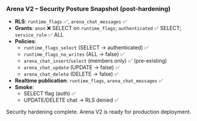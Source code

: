 ### Arena V2 – Security Posture Snapshot (post-hardening)

- **RLS**: `runtime_flags` ✅, `arena_chat_messages` ✅
- **Grants**: `anon` ❌ SELECT on `runtime_flags`; `authenticated` ✅ SELECT; `service_role` ✅ ALL
- **Policies**:
  - `runtime_flags_select` (SELECT → authenticated) ✅
  - `runtime_flags_no_writes` (ALL → false) ✅
  - `arena_chat_insert`/`select` (members only) ✅ (pre-existing)
  - `arena_chat_update` (UPDATE → false) ✅
  - `arena_chat_delete` (DELETE → false) ✅
- **Realtime publication**: `runtime_flags`, `arena_chat_messages` ✅
- **Smoke**:
  - SELECT flag (auth) ✅
  - UPDATE/DELETE chat → RLS denied ✅

Security hardening complete. Arena V2 is ready for production deployment.